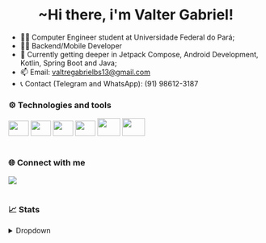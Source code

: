 <h1 align="center">~Hi there, i'm Valter Gabriel!</h1>

- 🧑‍🎓 Computer Engineer student at Universidade Federal do Pará; 
- 👨‍💻 Backend/Mobile Developer
- 📝 Currently getting deeper in Jetpack Compose, Android Development, Kotlin, Spring Boot and Java;
- 📫 Email: valtregabrielbs13@gmail.com
- 📞 Contact (Telegram and WhatsApp): (91) 98612-3187

### ⚙️ Technologies and tools
 <div style="display: inline_block">
    <img alling="center" height="30" width="40" src="https://cdn.jsdelivr.net/gh/devicons/devicon/icons/kotlin/kotlin-original.svg" />
    <img alling="center" height="30" width="40" src="https://cdn.jsdelivr.net/gh/devicons/devicon/icons/java/java-original.svg" />
    <img alling="center" height="30" width="40" src="https://cdn.jsdelivr.net/gh/devicons/devicon/icons/android/android-original.svg" />
    <img alling="center" height="30" width="40" src="https://cdn.jsdelivr.net/gh/devicons/devicon/icons/spring/spring-original.svg" />
    <img alling="center" height="35" width="45" src="https://cdn.jsdelivr.net/gh/devicons/devicon/icons/docker/docker-plain.svg" />
   <img alling="center" height="35" width="45" src="https://cdn.jsdelivr.net/gh/devicons/devicon/icons/mysql/mysql-plain.svg" />
</div>
<br>

### 🌐 Connect with me
<div>
  <a href="https://www.linkedin.com/in/valter-gabriel/" target="_blank"><img src="https://img.shields.io/badge/-LinkedIn-%230077B5?style=for-the-badge&logo=linkedin&logoColor=white" target="_blank"></a>
</div>
<br>


### 📈 Stats
<details>
  <summary>Dropdown</summary>
 
  ![](http://github-profile-summary-cards.vercel.app/api/cards/profile-details?username=ValterGabriell&theme=tokyonight) 
  ![](http://github-profile-summary-cards.vercel.app/api/cards/repos-per-language?username=ValterGabriell&theme=tokyonight) ![](http://github-profile-summary-cards.vercel.app/api/cards/productive-time?username=JoonMarion&theme=tokyonight&utcOffset=8) 
 
</details>
